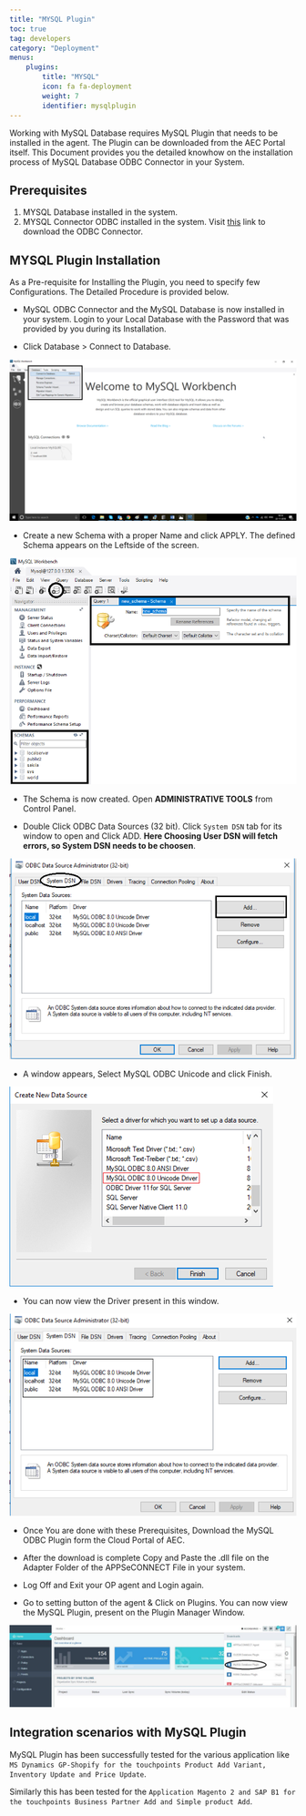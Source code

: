 ```yaml
---
title: "MYSQL Plugin"
toc: true
tag: developers
category: "Deployment"
menus: 
    plugins:
        title: "MYSQL"
        icon: fa fa-deployment
        weight: 7
        identifier: mysqlplugin
---
```

Working with MySQL Database requires MySQL Plugin that needs to be installed in the agent. 
The Plugin can be downloaded from the AEC Portal itself. 
This Document provides you the detailed knowhow on the installation process of MySQL Database ODBC Connector in your System.

## Prerequisites

1.	MYSQL Database installed in the system.
2.	MYSQL Connector ODBC  installed in the system. Visit [this](https://dev.mysql.com/downloads/connector/odbc/) link to download the ODBC Connector.

## MYSQL Plugin Installation

As a Pre-requisite for Installing the Plugin, you need to specify few Configurations. The Detailed Procedure is provided below.

*  MySQL ODBC Connector and the MySQL Database is now installed in your system. Login to your Local Database with the Password that was 
 provided by you during its Installation.

* Click Database > Connect to Database.

![MYSQLBench](/staticfiles/deployment/media/TransactionalStores/MYSQLBench.png)

* Create a new Schema with a proper Name and click APPLY. The defined Schema appears on the Leftside of the screen. 

![Defined-Schema](/staticfiles/deployment/media/TransactionalStores/Defined-Schema.png)

* The Schema is now created. Open **ADMINISTRATIVE TOOLS** from Control Panel. 

* Double Click ODBC Data Sources (32 bit). Click `System DSN` tab for its window to open and Click ADD. **Here Choosing User DSN will 
fetch errors, so System DSN needs to be choosen**.

![SystemDSN-tab](/staticfiles/deployment/media/TransactionalStores/SystemDSN-tab.png)

* A window appears, Select MySQL ODBC Unicode and click Finish.

![MYSQL-ODBC-Code](/staticfiles/deployment/media/TransactionalStores/MYSQL-ODBC-Code.png)

* You can now view the Driver present in this window.

![SystemDSN-Driver](/staticfiles/deployment/media/TransactionalStores/SystemDSN-Driver.png)

*  Once You are done with these Prerequisites, Download the MySQL ODBC Plugin form the Cloud Portal of AEC.

* After the download is complete Copy and Paste the .dll file on the Adapter Folder of the APPSeCONNECT File in your system. 

* Log Off and Exit your OP agent and Login again.

* Go to setting button of the agent & Click on Plugins. You can now view the MySQL Plugin, present on the Plugin Manager Window.  

![Downloading-MySQLPlugin](/staticfiles/deployment/media/TransactionalStores/Downloading-MySQLPlugin.png)

## Integration scenarios with MySQL Plugin

MySQL Plugin has been successfully tested for the various application like `MS Dynamics GP-Shopify for the touchpoints Product Add Variant,
Inventory Update and Price Update`.

Similarly this has been tested for the `Application Magento 2 and SAP B1 for the touchpoints Business Partner Add and Simple product Add`.